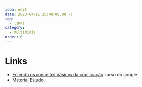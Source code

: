 ```yaml
---
icon: edit
date: 2023-04-11 20:40:00.00 -3
tag:
  - links
category:
  - multimidia
order: 0
---
```


# Links

- [Entenda os conceitos básicos da codificação](https://learndigital.withgoogle.com/ateliedigital/course/basics-code) curso do google
- [Material Estudo](https://github.com/20231-ifba-saj-ads-lpr/material-complementar/blob/main/README.md)